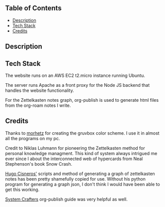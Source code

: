 ## Table of Contents

- [Description](#description)
- [Tech Stack](#techstack)
- [Credits](#credits)

## Description

## Tech Stack

The website runs on an AWS EC2 t2.micro instance running Ubuntu.

The server runs Apache as a front proxy for the Node JS backend that handles the website functionality.

For the Zettelkasten notes graph, org-publish is used to generate html files from the org-roam notes I write.

## Credits

Thanks to [morhetz](https://github.com/morhetz) for creating the gruvbox color scheme. I use it in almost all the programs on my pc.

Credit to Niklas Luhmann for pioneering the Zettelkasten method for personal knowledge managment. This kind of system always intrigued me
ever since I about the interconnected web of hypercards from Neal Stephenson's book Snow Crash.

[Hugo Cisneros'](https://hugocisneros.com/blog/my-org-roam-notes-workflow/) scripts and method of generating a graph of zettelkasten notes
has been pretty shamefully copied for use. Without his python program for generating a graph json, I don't think I would have been able to get
this working.

[System Crafters](https://hugocisneros.com/blog/my-org-roam-notes-workflow/) org-publish guide was very helpful as well.
